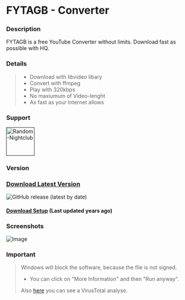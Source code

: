 FYTAGB - Converter
=========
### Description
FYTAGB is a free YouTube Converter without limits.
Download fast as possible with HQ.

### Details
> - Download with libvideo libary
> - Convert with ffmpeg
> - Play with 320kbps
> - No maxiumum of Video-lenght
> - As fast as your Internet allows

### Support
<div align="left">
    <a href="" title="Random-Nightclub" rel="nofollow">
    <img src="https://discordapp.com/api/guilds/351756216579522560/widget.png?style=banner2" height="76px" alt="Random-Nightclub" data-canonical-src="https://discordapp.com/api/guilds/351756216579522560/widget.png?style=banner2" style="max-width:100%;">
    </a>
</div>

### Version
### [Download Latest Version](https://github.com/MauriceX24/ProLoader/releases/tag/2.1 "Install ZIP")
![GitHub release (latest by date)](https://img.shields.io/github/v/release/MauriceX24/ProLoader?style=for-the-badge)
#### [Download Setup](https://drive.google.com/file/d/184OfFVPAAqBqvmfwW0ZXz6L85P3N7Wv7/view?usp=sharing) (Last updated years ago)

### Screenshots
![Image](https://cloud.lordmaurice.xyz/index.php/apps/files_sharing/publicpreview/4ofJA8DC8gAdqTt?x=1879&y=589&a=true&file=E8UaIToMkX.png&scalingup=0)

### Important
> Windows will block the software, because the file is not signed.
> - You can click on "More Information" and then "Run anyway".
> 
> Also [here](https://www.virustotal.com/gui/file/b32fafdaad5e835cef33ff0a12eee4968c42913bd44788328cab0ef382988d96/detection) you 
> can see a VirusTotal analyse.
